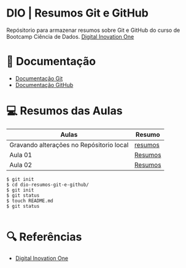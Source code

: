 
# DIO | Resumos Git e GitHub 

Repósitorio para armazenar resumos sobre Git e GitHub do curso de Bootcamp Ciência de Dados.
[Digital Inovation One](https://readme.so/pt)

# 📖 Documentação 
- [Documentação Git](https://git-scm.com/docs/git/pt_BR)
- [Documentação GitHub](https://docs.github.com/pt)

# 💻 Resumos das Aulas 

|Aulas | Resumo |
|-----|--------|
| Gravando alterações no Repósitorio local |[resumos]()|
| Aula 01|[Resumos]()|
| Aula 02|[Resumos]()|


```
$ git init
$ cd dio-resumos-git-e-github/
$ git init 
$ git status 
$ touch README.md
$ git status 


```

# 🔍 Referências
- [Digital Inovation One](https://www.dio.me/) 




